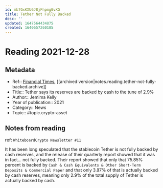 ```yaml
---
id: mb7GxKXU6J8jFhpmgGvXG
title: Tether Not Fully Backed
desc: ''
updated: 1647564434875
created: 1640657260105
---
```

# Reading 2021-12-28

## Metadata

- Ref:: [Financial Times](https://www.ft.com/content/529eb4e6-796a-4e81-8064-5967bbe3b4d9), [[archived version|notes.reading.tether-not-fully-backed.archive]]
- Title:: Tether says its reserves are backed by cash to the tune of 2.9%
- Author:: Jemima Kelly
- Year of publication:: 2021
- Category:: News
- Topic:: #topic.crypto-asset

## Notes from reading

ref: `WhiteboardCrypto Newsletter #11`

It has been long speculated that the stablecoin Tether is not fully backed by cash reserves, and the release of their quarterly report showed that it was in fact... not fully backed. Their report showed that only that 75.85% percent is backed by `Cash & Cash Equivalents & Other Short-Term Deposits & Commercial Paper` and that only 3.87% of that is actually backed by cash reserves, meaning only 2.9% of the total supply of Tether is actually backed by cash.
